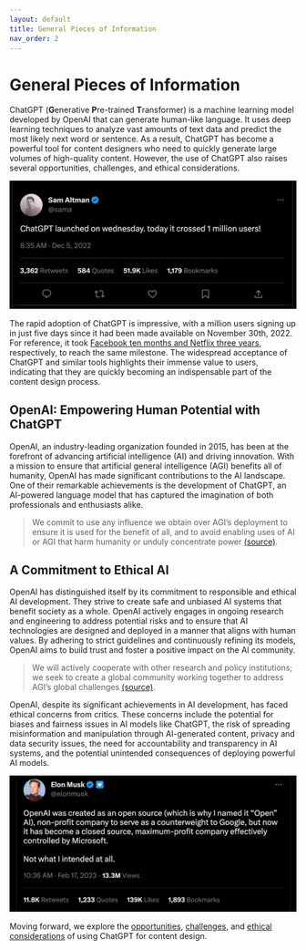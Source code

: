```yaml
---
layout: default
title: General Pieces of Information
nav_order: 2
---
```


# General Pieces of Information


ChatGPT (**G**enerative **P**re-trained **T**ransformer) is a machine learning model developed by OpenAI that can generate human-like language. It uses deep learning techniques to analyze vast amounts of text data and predict the most likely next word or sentence. As a result, ChatGPT has become a powerful tool for content designers who need to quickly generate large volumes of high-quality content. However, the use of ChatGPT also raises several opportunities, challenges, and ethical considerations.

![Sam Altman - Open AI CEO](../Images/556f7e87-8aed-49cb-a051-77785f88ca26.png)

The rapid adoption of ChatGPT is impressive, with a million users signing up in just five days since it had been made available on November 30th, 2022. For reference, it took [Facebook ten months and Netflix three years](https://www.euronews.com/next/2022/12/14/chatgpt-why-the-human-like-ai-chatbot-suddenly-got-everyone-talking), respectively, to reach the same milestone. The widespread acceptance of ChatGPT and similar tools highlights their immense value to users, indicating that they are quickly becoming an indispensable part of the content design process.

## OpenAI: Empowering Human Potential with ChatGPT

OpenAI, an industry-leading organization founded in 2015, has been at the forefront of advancing artificial intelligence (AI) and driving innovation. With a mission to ensure that artificial general intelligence (AGI) benefits all of humanity, OpenAI has made significant contributions to the AI landscape. One of their remarkable achievements is the development of ChatGPT, an AI-powered language model that has captured the imagination of both professionals and enthusiasts alike.

> We commit to use any influence we obtain over AGI’s deployment to ensure it is used for the benefit of all, and to avoid enabling uses of AI or AGI that harm humanity or unduly concentrate power [(source)](https://openai.com/charter).

 ## A Commitment to Ethical AI

OpenAI has distinguished itself by its commitment to responsible and ethical AI development. They strive to create safe and unbiased AI systems that benefit society as a whole. OpenAI actively engages in ongoing research and engineering to address potential risks and to ensure that AI technologies are designed and deployed in a manner that aligns with human values. By adhering to strict guidelines and continuously refining its models, OpenAI aims to build trust and foster a positive impact on the AI community.

>We will actively cooperate with other research and policy institutions; we seek to create a global community working together to address AGI’s global challenges [(source)](https://openai.com/charter).
 
 OpenAI, despite its significant achievements in AI development, has faced ethical concerns from critics. These concerns include the potential for biases and fairness issues in AI models like ChatGPT, the risk of spreading misinformation and manipulation through AI-generated content, privacy and data security issues, the need for accountability and transparency in AI systems, and the potential unintended consequences of deploying powerful AI models.

 ![Elon Musk about Open AI](../Images/Elon%20Musk.png)

 Moving forward, we explore the [opportunities](Unlocking%20the%20Potential.md), [challenges](Navigating%20the%20Challenges.md), and [ethical considerations](Navigating%20Ethical%20Considerations.md) of using ChatGPT for content design.

